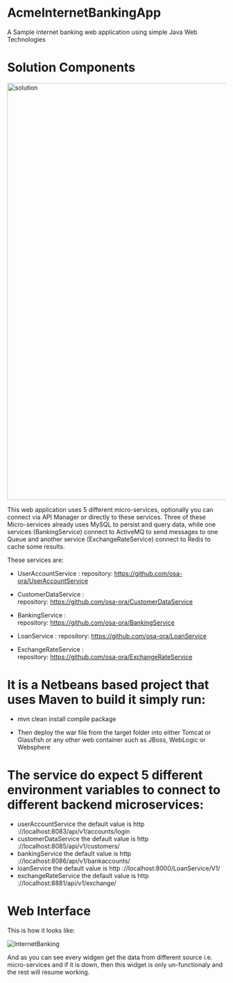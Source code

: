 # AcmeInternetBankingApp
A Sample internet banking web application using simple Java Web Technologies

# Solution Components

  <img width="960" alt="solution" src="https://user-images.githubusercontent.com/18471537/71592906-0f6fa680-2b43-11ea-97ea-9d9e91a2d985.png">

This web application uses 5 different micro-services, optionally you can connect via API Manager or directly to these services.
Three of these Micro-services already uses MySQL to persist and query data, while one services (BankingService) connect to ActiveMQ to send messages to one Queue and another service (ExchangeRateService) connect to Redis to cache some results.

These services are:

- UserAccountService : 
 repository: https://github.com/osa-ora/UserAccountService

- CustomerDataService :  
 repository: https://github.com/osa-ora/CustomerDataService

- BankingService :  
 repository: https://github.com/osa-ora/BankingService

- LoanService : 
 repository: https://github.com/osa-ora/LoanService

- ExchangeRateService :  
 repository: https://github.com/osa-ora/ExchangeRateService

# It is a Netbeans based project that uses Maven to build it simply run: 

- mvn clean install compile package

- Then deploy the war file from the target folder into either Tomcat or Glassfish or any other web container such as JBoss, WebLogic or Websphere

# The service do expect 5 different environment variables to connect to different backend microservices:

- userAccountService the default value is http ://localhost:8083/api/v1/accounts/login 
- customerDataService the default value is http ://localhost:8085/api/v1/customers/
- bankingService the default value is http ://localhost:8086/api/v1/bankaccounts/
- loanService the default value is http ://localhost:8000/LoanService/V1/ 
- exchangeRateService the default value is http ://localhost:8881/api/v1/exchange/

# Web Interface

This is how it looks like:

![InternetBanking](https://user-images.githubusercontent.com/18471537/71548532-c7287b00-29c0-11ea-9e4d-71315af2bda0.jpeg)

And as you can see every widgen get the data from different source i.e. micro-services and if it is down, then this widget is only un-functionaly and the rest will resume working.

